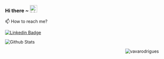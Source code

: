 ### Hi there ~ <img src="https://user-images.githubusercontent.com/1303154/88677602-1635ba80-d120-11ea-84d8-d263ba5fc3c0.gif" width="24px" height="24px" alt="hi">


📫  How to reach me?

[![Linkedin Badge](https://img.shields.io/badge/-wagnerrodrigues-blue?style=flat-square&logo=Linkedin&logoColor=white&link=https://www.linkedin.com/in/wagner-rodrigues-alexandre-4a014228)](https://www.linkedin.com/in/wagner-rodrigues-alexandre)

![Github Stats](https://github-readme-stats.vercel.app/api?username=vavarodrigues&count_private=true&show_icons=true&include_all_commits=true)

<p align="right">
	<img src="https://komarev.com/ghpvc/?username=vavarodrigues&label=Visitors" alt="vavarodrigues" />
</p>
